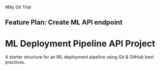 #My Git Trial
## Feature Plan: Create ML API endpoint

# ML Deployment Pipeline API Project
A starter structure for an ML deployment pipeline using Git & GitHub best practices.

